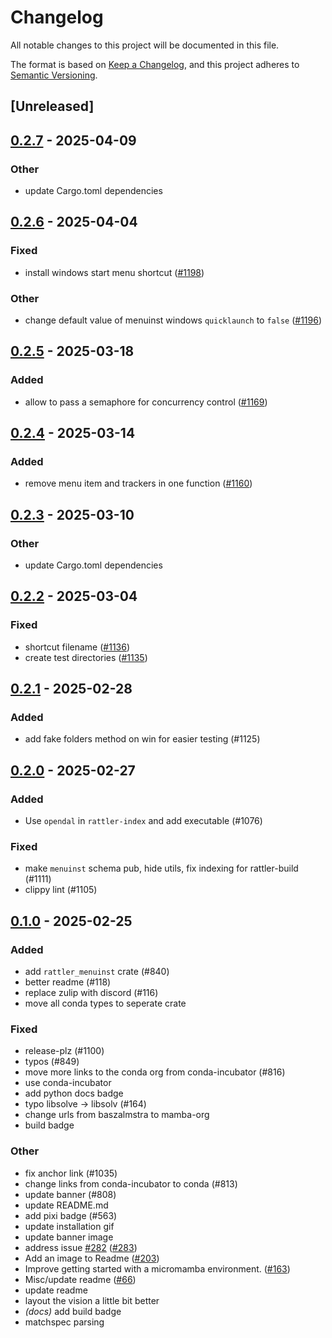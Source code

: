 # Changelog

All notable changes to this project will be documented in this file.

The format is based on [Keep a Changelog](https://keepachangelog.com/en/1.0.0/),
and this project adheres to [Semantic Versioning](https://semver.org/spec/v2.0.0.html).

## [Unreleased]

## [0.2.7](https://github.com/conda/rattler/compare/rattler_menuinst-v0.2.6...rattler_menuinst-v0.2.7) - 2025-04-09

### Other

- update Cargo.toml dependencies

## [0.2.6](https://github.com/conda/rattler/compare/rattler_menuinst-v0.2.5...rattler_menuinst-v0.2.6) - 2025-04-04

### Fixed

- install windows start menu shortcut ([#1198](https://github.com/conda/rattler/pull/1198))

### Other

- change default value of  menuinst windows `quicklaunch` to `false` ([#1196](https://github.com/conda/rattler/pull/1196))

## [0.2.5](https://github.com/conda/rattler/compare/rattler_menuinst-v0.2.4...rattler_menuinst-v0.2.5) - 2025-03-18

### Added

- allow to pass a semaphore for concurrency control ([#1169](https://github.com/conda/rattler/pull/1169))

## [0.2.4](https://github.com/conda/rattler/compare/rattler_menuinst-v0.2.3...rattler_menuinst-v0.2.4) - 2025-03-14

### Added

- remove menu item and trackers in one function ([#1160](https://github.com/conda/rattler/pull/1160))

## [0.2.3](https://github.com/conda/rattler/compare/rattler_menuinst-v0.2.2...rattler_menuinst-v0.2.3) - 2025-03-10

### Other

- update Cargo.toml dependencies

## [0.2.2](https://github.com/conda/rattler/compare/rattler_menuinst-v0.2.1...rattler_menuinst-v0.2.2) - 2025-03-04

### Fixed

- shortcut filename ([#1136](https://github.com/conda/rattler/pull/1136))
- create test directories ([#1135](https://github.com/conda/rattler/pull/1135))

## [0.2.1](https://github.com/conda/rattler/compare/rattler_menuinst-v0.2.0...rattler_menuinst-v0.2.1) - 2025-02-28

### Added

- add fake folders method on win for easier testing (#1125)

## [0.2.0](https://github.com/conda/rattler/compare/rattler_menuinst-v0.1.0...rattler_menuinst-v0.2.0) - 2025-02-27

### Added

- Use `opendal` in `rattler-index` and add executable (#1076)

### Fixed

- make `menuinst` schema pub, hide utils, fix indexing for rattler-build (#1111)
- clippy lint (#1105)

## [0.1.0](https://github.com/conda/rattler/releases/tag/rattler_menuinst-v0.1.0) - 2025-02-25

### Added

- add `rattler_menuinst` crate (#840)
- better readme (#118)
- replace zulip with discord (#116)
- move all conda types to seperate crate

### Fixed

- release-plz (#1100)
- typos (#849)
- move more links to the conda org from conda-incubator (#816)
- use conda-incubator
- add python docs badge
- typo libsolve -> libsolv (#164)
- change urls from baszalmstra to mamba-org
- build badge

### Other

- fix anchor link (#1035)
- change links from conda-incubator to conda (#813)
- update banner (#808)
- update README.md
- add pixi badge (#563)
- update installation gif
- update banner image
- address issue [#282](https://github.com/conda/rattler/pull/282) ([#283](https://github.com/conda/rattler/pull/283))
- Add an image to Readme ([#203](https://github.com/conda/rattler/pull/203))
- Improve getting started with a micromamba environment. ([#163](https://github.com/conda/rattler/pull/163))
- Misc/update readme ([#66](https://github.com/conda/rattler/pull/66))
- update readme
- layout the vision a little bit better
- *(docs)* add build badge
- matchspec parsing
